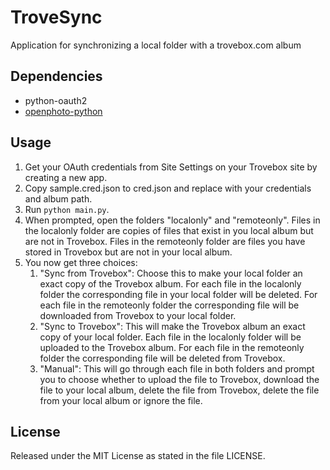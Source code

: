 TroveSync
=========

Application for synchronizing a local folder with a trovebox.com album

Dependencies
------------

* python-oauth2
* [openphoto-python](https://github.com/photo/openphoto-python)

Usage
-----

1. Get your OAuth credentials from Site Settings 
on your Trovebox site 
by creating a new app.
2. Copy sample.cred.json to cred.json
and replace with your credentials
and album path.
3. Run `python main.py`.
4. When prompted,
open the folders "localonly" and "remoteonly".
Files in the localonly folder
are copies of files that exist in you local album
but are not in Trovebox.
Files in the remoteonly folder
are files you have stored in Trovebox
but are not in your local album.
5. You now get three choices:
   1. "Sync from Trovebox":
   Choose this to make your local folder
   an exact copy of the Trovebox album.
   For each file in the localonly folder
   the corresponding file in your local folder will be deleted.
   For each file in the remoteonly folder
   the corresponding file will be downloaded from Trovebox
   to your local folder.
   2. "Sync to Trovebox":
   This will make the Trovebox album
   an exact copy of your local folder.
   Each file in the localonly folder
   will be uploaded to the Trovebox album.
   For each file in the remoteonly folder
   the corresponding file will be deleted from Trovebox.
   3. "Manual":
   This will go through each file in both folders
   and prompt you to choose whether to
   upload the file to Trovebox,
   download the file to your local album,
   delete the file from Trovebox,
   delete the file from your local album
   or ignore the file.

License
-------
Released under the MIT License as stated in the file LICENSE.

